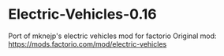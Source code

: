 # Electric-Vehicles-0.16
Port of mknejp's electric vehicles mod for factorio
Original mod: https://mods.factorio.com/mod/electric-vehicles
